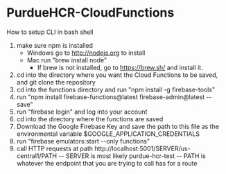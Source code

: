 # PurdueHCR-CloudFunctions



How to setup CLI in bash shell

1. make sure npm is installed
	- Windows go to http://nodejs.org to install
	- Mac run "brew install node"
		- If brew is not installed, go to https://brew.sh/ and install it.
2. cd into the directory where you want the Cloud Functions to be saved, and git clone the repository
3. cd into the functions directory and run "npm install -g firebase-tools"
4. run "npm install firebase-functions@latest firebase-admin@latest --save"
5. run "firebase login" and  log into your account
6. cd into the directory where the functions are saved
7. Download the Google Firebase Key and save the path to this file as the environmental variable $GOOGLE_APPLICATION_CREDENTIALS 
8. run "firebase emulators:start --only functions"
9. call HTTP requests at path http://localhost:5001/SERVER/us-central1/PATH
	-- SERVER is most likely purdue-hcr-test
	-- PATH is whatever the endpoint that you are trying to call has for a route
